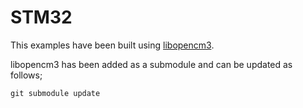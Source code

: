 STM32
=========

This examples have been built using [libopencm3](http://libopencm3.org/).

libopencm3 has been added as a submodule and can be updated as follows;

```
git submodule update
```
